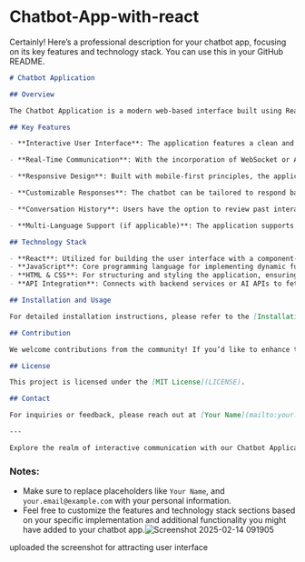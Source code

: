 # Chatbot-App-with-react
Certainly! Here’s a professional description for your chatbot app, focusing on its key features and technology stack. You can use this in your GitHub README.

```markdown
# Chatbot Application

## Overview

The Chatbot Application is a modern web-based interface built using React, JavaScript, HTML, and CSS, designed to facilitate interactive conversations between users and an AI-powered chatbot. This application leverages the capabilities of natural language processing to provide users with instant responses, making it an ideal tool for customer support, information retrieval, or simply engaging in casual conversation.

## Key Features

- **Interactive User Interface**: The application features a clean and intuitive interface, enabling users to easily engage with the chatbot.

- **Real-Time Communication**: With the incorporation of WebSocket or API calls, users can experience seamless, real-time interactions with the chatbot.

- **Responsive Design**: Built with mobile-first principles, the application offers a fully responsive design, ensuring optimal user experience across various devices and screen sizes.

- **Customizable Responses**: The chatbot can be tailored to respond based on specific user intents, making it versatile for different use cases, from FAQs to personalized guidance.

- **Conversation History**: Users have the option to review past interactions, fostering a more personalized experience.

- **Multi-Language Support (if applicable)**: The application supports multiple languages, allowing users from diverse backgrounds to interact with the chatbot comfortably.

## Technology Stack

- **React**: Utilized for building the user interface with a component-based architecture, enabling efficient state management and reusability of code.
- **JavaScript**: Core programming language for implementing dynamic functionalities within the application.
- **HTML & CSS**: For structuring and styling the application, ensuring accessibility and aesthetic appeal.
- **API Integration**: Connects with backend services or AI APIs to fetch responses based on user input.

## Installation and Usage

For detailed installation instructions, please refer to the [Installation Guide](INSTALL.md) (if applicable).

## Contribution

We welcome contributions from the community! If you’d like to enhance the application or suggest features, please feel free to fork the repository and submit a pull request.

## License

This project is licensed under the [MIT License](LICENSE).

## Contact

For inquiries or feedback, please reach out at [Your Name](mailto:your.email@example.com).

---

Explore the realm of interactive communication with our Chatbot Application, and enhance your users’ experience through engaging conversation!
```

### Notes:
- Make sure to replace placeholders like `Your Name`, and `your.email@example.com` with your personal information.
- Feel free to customize the features and technology stack sections based on your specific implementation and additional functionality you might have added to your chatbot app.![Screenshot 2025-02-14 091905](https://github.com/user-attachments/assets/a6f32161-0b19-45b4-b8e8-0527ca1baa6e)

uploaded the screenshot for attracting user interface
